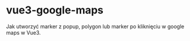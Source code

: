 # vue3-google-maps
Jak utworzyć marker z popup, polygon lub marker po kliknięciu w google maps w Vue3.
